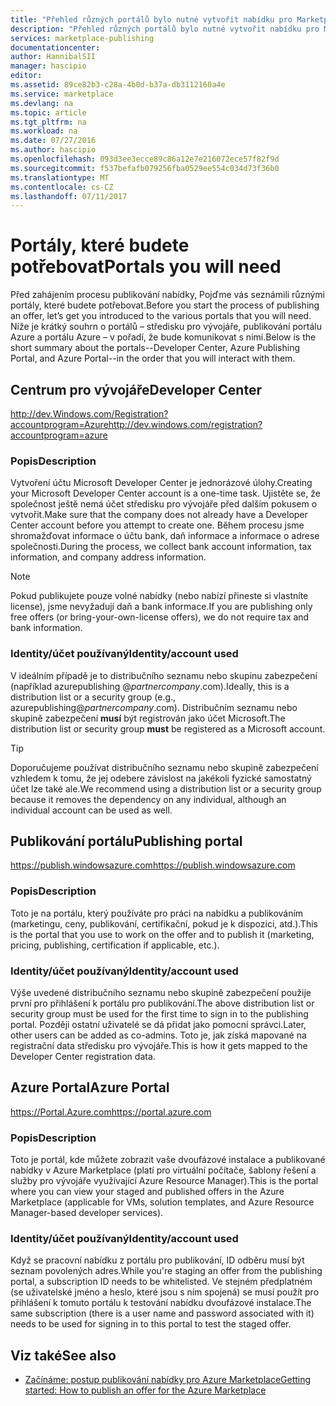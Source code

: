 ```yaml
---
title: "Přehled různých portálů bylo nutné vytvořit nabídku pro Marketplace | Microsoft Docs"
description: "Přehled různých portálů bylo nutné vytvořit nabídku pro Marketplace."
services: marketplace-publishing
documentationcenter: 
author: HannibalSII
manager: hascipio
editor: 
ms.assetid: 89ce82b3-c28a-4b0d-b37a-db3112160a4e
ms.service: marketplace
ms.devlang: na
ms.topic: article
ms.tgt_pltfrm: na
ms.workload: na
ms.date: 07/27/2016
ms.author: hascipio
ms.openlocfilehash: 093d3ee3ecce89c86a12e7e216072ece57f82f9d
ms.sourcegitcommit: f537befafb079256fba0529ee554c034d73f36b0
ms.translationtype: MT
ms.contentlocale: cs-CZ
ms.lasthandoff: 07/11/2017
---
```

# <a name="portals-you-will-need"></a><span data-ttu-id="14343-103">Portály, které budete potřebovat</span><span class="sxs-lookup"><span data-stu-id="14343-103">Portals you will need</span></span>
<span data-ttu-id="14343-104">Před zahájením procesu publikování nabídky, Pojďme vás seznámili různými portály, které budete potřebovat.</span><span class="sxs-lookup"><span data-stu-id="14343-104">Before you start the process of publishing an offer, let’s get you introduced to the various portals that you will need.</span></span> <span data-ttu-id="14343-105">Níže je krátký souhrn o portálů – středisku pro vývojáře, publikování portálu Azure a portálu Azure – v pořadí, že bude komunikovat s nimi.</span><span class="sxs-lookup"><span data-stu-id="14343-105">Below is the short summary about the portals--Developer Center, Azure Publishing Portal, and Azure Portal--in the order that you will interact with them.</span></span>                                                                            

## <a name="developer-center"></a><span data-ttu-id="14343-106">Centrum pro vývojáře</span><span class="sxs-lookup"><span data-stu-id="14343-106">Developer Center</span></span>
[<span data-ttu-id="14343-107">http://dev.Windows.com/Registration?accountprogram=Azure</span><span class="sxs-lookup"><span data-stu-id="14343-107">http://dev.windows.com/registration?accountprogram=azure</span></span>](http://dev.windows.com/registration?accountprogram=azure)

### <a name="description"></a><span data-ttu-id="14343-108">Popis</span><span class="sxs-lookup"><span data-stu-id="14343-108">Description</span></span>
<span data-ttu-id="14343-109">Vytvoření účtu Microsoft Developer Center je jednorázové úlohy.</span><span class="sxs-lookup"><span data-stu-id="14343-109">Creating your Microsoft Developer Center account is a one-time task.</span></span> <span data-ttu-id="14343-110">Ujistěte se, že společnost ještě nemá účet středisku pro vývojáře před dalším pokusem o vytvořit.</span><span class="sxs-lookup"><span data-stu-id="14343-110">Make sure that the company does not already have a Developer Center account before you attempt to create one.</span></span> <span data-ttu-id="14343-111">Během procesu jsme shromažďovat informace o účtu bank, daň informace a informace o adrese společnosti.</span><span class="sxs-lookup"><span data-stu-id="14343-111">During the process, we collect bank account information, tax information, and company address information.</span></span>

> [!NOTE]
> <span data-ttu-id="14343-112">Pokud publikujete pouze volné nabídky (nebo nabízí přineste si vlastníte license), jsme nevyžadují daň a bank informace.</span><span class="sxs-lookup"><span data-stu-id="14343-112">If you are publishing only free offers (or bring-your-own-license offers), we do not require tax and bank information.</span></span>
> 
> 

### <a name="identityaccount-used"></a><span data-ttu-id="14343-113">Identity/účet používaný</span><span class="sxs-lookup"><span data-stu-id="14343-113">Identity/account used</span></span>
<span data-ttu-id="14343-114">V ideálním případě je to distribučního seznamu nebo skupinu zabezpečení (například azurepublishing @*partnercompany*.com).</span><span class="sxs-lookup"><span data-stu-id="14343-114">Ideally, this is a distribution list or a security group (e.g., azurepublishing@*partnercompany*.com).</span></span> <span data-ttu-id="14343-115">Distribučním seznamu nebo skupině zabezpečení **musí** být registrován jako účet Microsoft.</span><span class="sxs-lookup"><span data-stu-id="14343-115">The distribution list or security group **must** be registered as a Microsoft account.</span></span>

> [!TIP]
> <span data-ttu-id="14343-116">Doporučujeme používat distribučního seznamu nebo skupině zabezpečení vzhledem k tomu, že jej odebere závislost na jakékoli fyzické samostatný účet lze také ale.</span><span class="sxs-lookup"><span data-stu-id="14343-116">We recommend using a distribution list or a security group because it removes the dependency on any individual, although an individual account can be used as well.</span></span>
> 
> 

## <a name="publishing-portal"></a><span data-ttu-id="14343-117">Publikování portálu</span><span class="sxs-lookup"><span data-stu-id="14343-117">Publishing portal</span></span>
[<span data-ttu-id="14343-118">https://publish.windowsazure.com</span><span class="sxs-lookup"><span data-stu-id="14343-118">https://publish.windowsazure.com</span></span>](https://publish.windowsazure.com)

### <a name="description"></a><span data-ttu-id="14343-119">Popis</span><span class="sxs-lookup"><span data-stu-id="14343-119">Description</span></span>
<span data-ttu-id="14343-120">Toto je na portálu, který používáte pro práci na nabídku a publikováním (marketingu, ceny, publikování, certifikační, pokud je k dispozici, atd.).</span><span class="sxs-lookup"><span data-stu-id="14343-120">This is the portal that you use to work on the offer and to publish it (marketing, pricing, publishing, certification if applicable, etc.).</span></span>

### <a name="identityaccount-used"></a><span data-ttu-id="14343-121">Identity/účet používaný</span><span class="sxs-lookup"><span data-stu-id="14343-121">Identity/account used</span></span>
<span data-ttu-id="14343-122">Výše uvedené distribučního seznamu nebo skupině zabezpečení použije první pro přihlášení k portálu pro publikování.</span><span class="sxs-lookup"><span data-stu-id="14343-122">The above distribution list or security group must be used for the first time to sign in to the publishing portal.</span></span> <span data-ttu-id="14343-123">Později ostatní uživatelé se dá přidat jako pomocní správci.</span><span class="sxs-lookup"><span data-stu-id="14343-123">Later, other users can be added as co-admins.</span></span> <span data-ttu-id="14343-124">Toto je, jak získá mapované na registrační data středisku pro vývojáře.</span><span class="sxs-lookup"><span data-stu-id="14343-124">This is how it gets mapped to the Developer Center registration data.</span></span>

## <a name="azure-portal"></a><span data-ttu-id="14343-125">Azure Portal</span><span class="sxs-lookup"><span data-stu-id="14343-125">Azure Portal</span></span>
[<span data-ttu-id="14343-126">https://Portal.Azure.com</span><span class="sxs-lookup"><span data-stu-id="14343-126">https://portal.azure.com</span></span>](https://portal.azure.com)

### <a name="description"></a><span data-ttu-id="14343-127">Popis</span><span class="sxs-lookup"><span data-stu-id="14343-127">Description</span></span>
<span data-ttu-id="14343-128">Toto je portál, kde můžete zobrazit vaše dvoufázové instalace a publikované nabídky v Azure Marketplace (platí pro virtuální počítače, šablony řešení a služby pro vývojáře využívající Azure Resource Manager).</span><span class="sxs-lookup"><span data-stu-id="14343-128">This is the portal where you can view your staged and published offers in the Azure Marketplace (applicable for VMs, solution templates, and Azure Resource Manager-based developer services).</span></span>

### <a name="identityaccount-used"></a><span data-ttu-id="14343-129">Identity/účet používaný</span><span class="sxs-lookup"><span data-stu-id="14343-129">Identity/account used</span></span>
<span data-ttu-id="14343-130">Když se pracovní nabídku z portálu pro publikování, ID odběru musí být seznam povolených adres.</span><span class="sxs-lookup"><span data-stu-id="14343-130">While you're staging an offer from the publishing portal, a subscription ID needs to be whitelisted.</span></span> <span data-ttu-id="14343-131">Ve stejném předplatném (se uživatelské jméno a heslo, které jsou s ním spojená) se musí použít pro přihlášení k tomuto portálu k testování nabídku dvoufázové instalace.</span><span class="sxs-lookup"><span data-stu-id="14343-131">The same subscription (there is a user name and password associated with it) needs to be used for signing in to this portal to test the staged offer.</span></span>

## <a name="see-also"></a><span data-ttu-id="14343-132">Viz také</span><span class="sxs-lookup"><span data-stu-id="14343-132">See also</span></span>
* [<span data-ttu-id="14343-133">Začínáme: postup publikování nabídky pro Azure Marketplace</span><span class="sxs-lookup"><span data-stu-id="14343-133">Getting started: How to publish an offer for the Azure Marketplace</span></span>](marketplace-publishing-getting-started.md)

